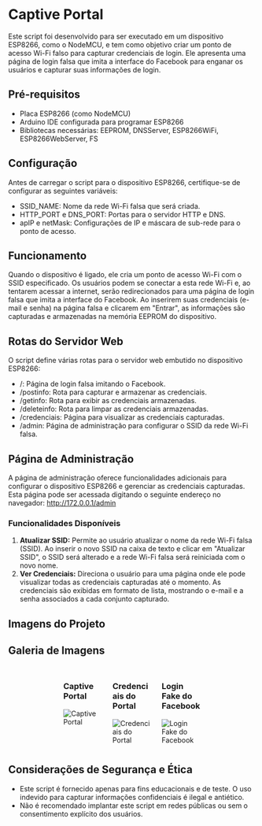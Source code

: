 # **Captive Portal**

Este script foi desenvolvido para ser executado em um dispositivo ESP8266, como o NodeMCU, e tem como objetivo criar um ponto de acesso Wi-Fi falso para capturar credenciais de login. Ele apresenta uma página de login falsa que imita a interface do Facebook para enganar os usuários e capturar suas informações de login.

## **Pré-requisitos**
- Placa ESP8266 (como NodeMCU)
- Arduino IDE configurada para programar ESP8266
- Bibliotecas necessárias: EEPROM, DNSServer, ESP8266WiFi, ESP8266WebServer, FS
    
## **Configuração**
Antes de carregar o script para o dispositivo ESP8266, certifique-se de configurar as seguintes variáveis:
- SSID_NAME: Nome da rede Wi-Fi falsa que será criada.
- HTTP_PORT e DNS_PORT: Portas para o servidor HTTP e DNS.
- apIP e netMask: Configurações de IP e máscara de sub-rede para o ponto de acesso.
    
## **Funcionamento**
Quando o dispositivo é ligado, ele cria um ponto de acesso Wi-Fi com o SSID especificado. Os usuários podem se conectar a esta rede Wi-Fi e, ao tentarem acessar a internet, serão redirecionados para uma página de login falsa que imita a interface do Facebook.
Ao inserirem suas credenciais (e-mail e senha) na página falsa e clicarem em "Entrar", as informações são capturadas e armazenadas na memória EEPROM do dispositivo.

## **Rotas do Servidor Web**
O script define várias rotas para o servidor web embutido no dispositivo ESP8266:
- /: Página de login falsa imitando o Facebook.
- /postinfo: Rota para capturar e armazenar as credenciais.
- /getinfo: Rota para exibir as credenciais armazenadas.
- /deleteinfo: Rota para limpar as credenciais armazenadas.
- /credenciais: Página para visualizar as credenciais capturadas.
- /admin: Página de administração para configurar o SSID da rede Wi-Fi falsa.
    
## **Página de Administração**
A página de administração oferece funcionalidades adicionais para configurar o dispositivo ESP8266 e gerenciar as credenciais capturadas. Esta página pode ser acessada digitando o seguinte endereço no navegador: http://172.0.0.1/admin
### Funcionalidades Disponíveis
1. **Atualizar SSID:** Permite ao usuário atualizar o nome da rede Wi-Fi falsa (SSID). Ao inserir o novo SSID na caixa de texto e clicar em "Atualizar SSID", o SSID será alterado e a rede Wi-Fi falsa será reiniciada com o novo nome.
2. **Ver Credenciais:** Direciona o usuário para uma página onde ele pode visualizar todas as credenciais capturadas até o momento. As credenciais são exibidas em formato de lista, mostrando o e-mail e a senha associados a cada conjunto capturado.

## **Imagens do Projeto**

<!DOCTYPE html>
<html lang="en">
<head>
<meta charset="UTF-8">
<meta name="viewport" content="width=device-width, initial-scale=1.0">
<title>Galeria de Imagens</title>
<style>
  .container {
    display: flex; /* Define um layout flexível */
    justify-content: center; /* Centraliza os elementos horizontalmente */
    flex-wrap: wrap; /* Permite que as imagens quebrem para a próxima linha se não houver espaço suficiente */
  }
  .imagem {
    margin: 10px; /* Adiciona margem entre as imagens */
    width: 80px; /* Define a largura das imagens */
    height: auto; /* Define a altura automática para manter a proporção */
    max-width: 100%; /* Define o máximo de largura para as imagens */
  }
</style>
</head>
<body>

<h2>Galeria de Imagens</h2>

<div class="container">
  <div class="imagem">
    <h3>Captive Portal</h3>
    <img src="https://github.com/thufcode/captive_portal/assets/36115813/f7d381d9-46db-4979-8032-9567bc175d11" alt="Captive Portal">
  </div>
  <div class="imagem">
    <h3>Credenciais do Portal</h3>
    <img src="https://github.com/thufcode/captive_portal/assets/36115813/fcc6e2b2-2f4d-42eb-b0ce-f24413ee846c" alt="Credenciais do Portal">
  </div>
  <div class="imagem">
    <h3>Login Fake do Facebook</h3>
    <img src="https://github.com/thufcode/captive_portal/assets/36115813/4143ecfa-fdb8-4805-b306-6fb11f1531cf" alt="Login Fake do Facebook">
  </div>
</div>

</body>
</html>






## **Considerações de Segurança e Ética**
- Este script é fornecido apenas para fins educacionais e de teste. O uso indevido para capturar informações confidenciais é ilegal e antiético.
- Não é recomendado implantar este script em redes públicas ou sem o consentimento explícito dos usuários.
